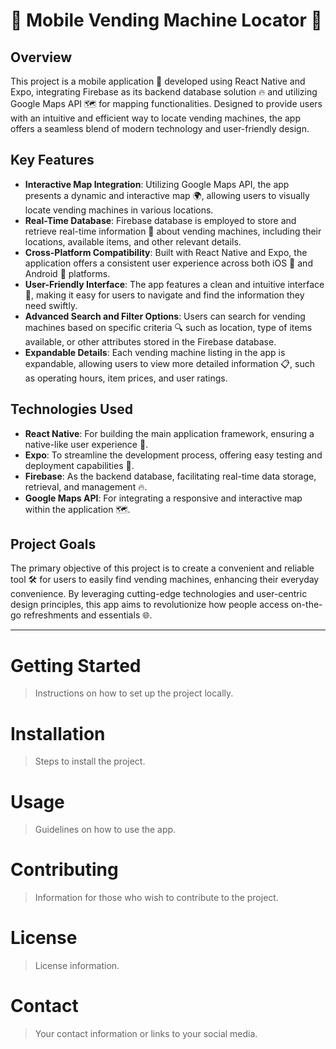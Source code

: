 # 🌟 Mobile Vending Machine Locator 🌟

## Overview
This project is a mobile application 📱 developed using React Native and Expo, integrating Firebase as its backend database solution 🔥 and utilizing Google Maps API 🗺️ for mapping functionalities. Designed to provide users with an intuitive and efficient way to locate vending machines, the app offers a seamless blend of modern technology and user-friendly design.

## Key Features
- **Interactive Map Integration**: Utilizing Google Maps API, the app presents a dynamic and interactive map 🌍, allowing users to visually locate vending machines in various locations.
- **Real-Time Database**: Firebase database is employed to store and retrieve real-time information 💾 about vending machines, including their locations, available items, and other relevant details.
- **Cross-Platform Compatibility**: Built with React Native and Expo, the application offers a consistent user experience across both iOS 🍏 and Android 🤖 platforms.
- **User-Friendly Interface**: The app features a clean and intuitive interface 🎨, making it easy for users to navigate and find the information they need swiftly.
- **Advanced Search and Filter Options**: Users can search for vending machines based on specific criteria 🔍 such as location, type of items available, or other attributes stored in the Firebase database.
- **Expandable Details**: Each vending machine listing in the app is expandable, allowing users to view more detailed information 📋, such as operating hours, item prices, and user ratings.

## Technologies Used
- **React Native**: For building the main application framework, ensuring a native-like user experience 📲.
- **Expo**: To streamline the development process, offering easy testing and deployment capabilities 🚀.
- **Firebase**: As the backend database, facilitating real-time data storage, retrieval, and management 🔥.
- **Google Maps API**: For integrating a responsive and interactive map within the application 🗺️.

## Project Goals
The primary objective of this project is to create a convenient and reliable tool 🛠️ for users to easily find vending machines, enhancing their everyday convenience. By leveraging cutting-edge technologies and user-centric design principles, this app aims to revolutionize how people access on-the-go refreshments and essentials 🌐.

---

# Getting Started
> Instructions on how to set up the project locally.

# Installation
> Steps to install the project.

# Usage
> Guidelines on how to use the app.

# Contributing
> Information for those who wish to contribute to the project.

# License
> License information.

# Contact
> Your contact information or links to your social media.
